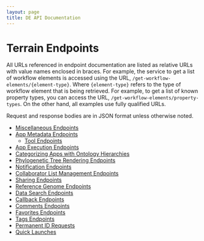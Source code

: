 ```yaml
---
layout: page
title: DE API Documentation
---
```


# Terrain Endpoints

All URLs referenced in endpoint documentation are listed as relative URLs with value names enclosed in braces. For example, the service to get a list of workflow elements is accessed using the URL, `/get-workflow-elements/{element-type}`. Where `{element-type}` refers to the type of workflow element that is being retrieved. For example, to get a list of known property types, you can access the URL, `/get-workflow-elements/property-types`. On the other hand, all examples use fully qualified URLs.

Request and response bodies are in JSON format unless otherwise noted.

* [Miscellaneous Endpoints](misc.html)
* [App Metadata Endpoints](app-metadata.html)
    * [Tool Endpoints](tools.html)
* [App Execution Endpoints](app-execution.html)
* [Categorizing Apps with Ontology Hierarchies](app-ontologies.html)
* [Phylogenetic Tree Rendering Endpoints](tree-viewing.html)
* [Notification Endpoints](notifications.html)
* [Collaborator List Management Endpoints](collaborators.html)
* [Sharing Endpoints](sharing.html)
* [Reference Genome Endpoints](reference-genomes.html)
* [Data Search Endpoints](filesystem/search.html)
* [Callback Endpoints](callbacks.html)
* [Comments Endpoints](comments.html)
* [Favorites Endpoints](favorites.html)
* [Tags Endpoints](tags.html)
* [Permanent ID Requests](permanent-id-requests.html)
* [Quick Launches](quick-launches.html)
